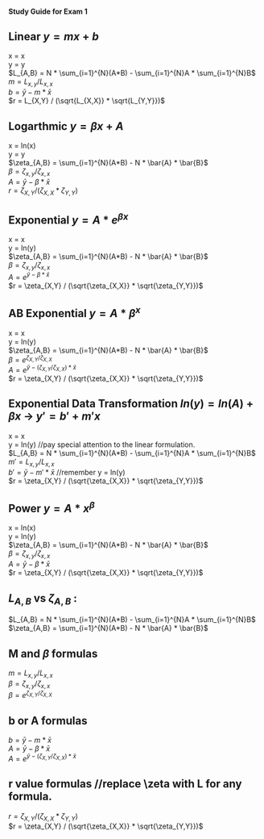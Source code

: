 #### Study Guide for Exam 1

## Linear $y = mx + b$
x = x  
y = y  
$L_{A,B} = N * \sum_{i=1}^{N}(A*B) - \sum_{i=1}^{N}A * \sum_{i=1}^{N}B$  
$m = L_{x,y} / L_{x,x}$  
$b = \bar{y} - m * \bar{x}$  
$r = L_{X,Y} / (\sqrt{L_{X,X}} * \sqrt{L_{Y,Y}})$  
## Logarthmic $y = \beta x + A$
x = ln(x)  
y = y  
$\zeta_{A,B} = \sum_{i=1}^{N}(A*B) - N * \bar{A} * \bar{B}$  
$\beta = \zeta_{x,y} / \zeta_{x,x}$  
$A = \bar{y} - \beta * \bar{x}$  
$r = \zeta_{X,Y} / (\zeta_{X,X} * \zeta_{Y,Y})$  
## Exponential $y = A * e^{\beta x}$
x = x  
y = ln(y)  
$\zeta_{A,B} = \sum_{i=1}^{N}(A*B) - N * \bar{A} * \bar{B}$  
$\beta = \zeta_{x,y} / \zeta_{x,x}$  
$A = e^{\bar{y} - \beta * \bar{x}}$  
$r = \zeta_{X,Y} / (\sqrt{\zeta_{X,X}} * \sqrt{\zeta_{Y,Y}})$  
## AB Exponential $y = A * \beta ^{x}$
x = x  
y = ln(y)  
$\zeta_{A,B} = \sum_{i=1}^{N}(A*B) - N * \bar{A} * \bar{B}$  
$\beta = e^{\zeta_{X,Y} / \zeta_{X,X}}$  
$A = e^{\bar{y} - (\zeta_{X,Y} / \zeta_{X,X}) * \bar{x}}$  
$r = \zeta_{X,Y} / (\sqrt{\zeta_{X,X}} * \sqrt{\zeta_{Y,Y}})$  
## Exponential Data Transformation $ln(y) = ln(A) + \beta x$ -> $y' = b' + m'x$
x = x  
y = ln(y) //pay special attention to the linear formulation.  
$L_{A,B} = N * \sum_{i=1}^{N}(A*B) - \sum_{i=1}^{N}A * \sum_{i=1}^{N}B$  
$m' = L_{x,y} / L_{x,x}$  
$b' = \bar{y} - m' * \bar{x}$  //remember y = ln(y)  
$r = \zeta_{X,Y} / (\sqrt{\zeta_{X,X}} * \sqrt{\zeta_{Y,Y}})$  
## Power $y = A * x ^{\beta}$
x = ln(x)  
y = ln(y)  
$\zeta_{A,B} = \sum_{i=1}^{N}(A*B) - N * \bar{A} * \bar{B}$  
$\beta = \zeta_{x,y} / \zeta_{x,x}$  
$A = \bar{y} - \beta * \bar{x}$  
$r = \zeta_{X,Y} / (\sqrt{\zeta_{X,X}} * \sqrt{\zeta_{Y,Y}})$  
## $L_{A,B}$ vs $\zeta_{A,B}$ :
$L_{A,B} = N * \sum_{i=1}^{N}(A*B) - \sum_{i=1}^{N}A * \sum_{i=1}^{N}B$  
$\zeta_{A,B} = \sum_{i=1}^{N}(A*B) - N * \bar{A} * \bar{B}$  
## M and $\beta$ formulas
$m = L_{x,y} / L_{x,x}$  
$\beta = \zeta_{x,y} / \zeta_{x,x}$  
$\beta = e^{\zeta_{X,Y} / \zeta_{X,X}}$
## b or A formulas
$b = \bar{y} - m * \bar{x}$  
$A = \bar{y} - \beta * \bar{x}$  
$A = e^{\bar{y} - (\zeta_{X,Y} / \zeta_{X,X}) * \bar{x}}$  
## r value formulas //replace \zeta with L for any formula.
$r = \zeta_{X,Y} / (\zeta_{X,X} * \zeta_{Y,Y})$  
$r = \zeta_{X,Y} / (\sqrt{\zeta_{X,X}} * \sqrt{\zeta_{Y,Y}})$  
